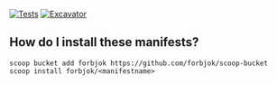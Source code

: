 [![Tests](https://github.com/forbjok/scoop-bucket/actions/workflows/ci.yml/badge.svg)](https://github.com/forbjok/scoop-bucket/actions/workflows/ci.yml) [![Excavator](https://github.com/forbjok/scoop-bucket/actions/workflows/excavator.yml/badge.svg)](https://github.com/forbjok/scoop-bucket/actions/workflows/excavator.yml)

## How do I install these manifests?

```pwsh
scoop bucket add forbjok https://github.com/forbjok/scoop-bucket
scoop install forbjok/<manifestname>
```
